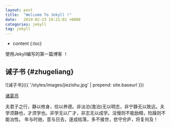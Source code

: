 ```yaml
---
layout: post
title:  "Welcome To Jekyll !"
date:   2019-02-23 19:21:01 +0800
categories: jekyll
tag: jekyll
---
```


* content
{:toc}


使用Jekyll编写的第一篇博客 ！

诫子书				{#zhugeliang}
------------------------

![诫子书]({{ '/styles/images/jiezishu.jpg' | prepend: site.baseurl  }})

[诸葛亮](#)


夫君子之行，静以修身，俭以养德。非淡泊(澹泊)无以明志，非宁静无以致远。夫学须静也，才须学也。非学无以广才，非志无以成学。淫慢则不能励精，险躁则不能冶性。
年与时驰，意与日去，遂成枯落，多不接世，悲守穷庐，将复何及！


[jekyll]:      http://jekyllrb.com
[jekyll-gh]:   https://github.com/jekyll/jekyll
[jekyll-help]: https://github.com/jekyll/jekyll-help
